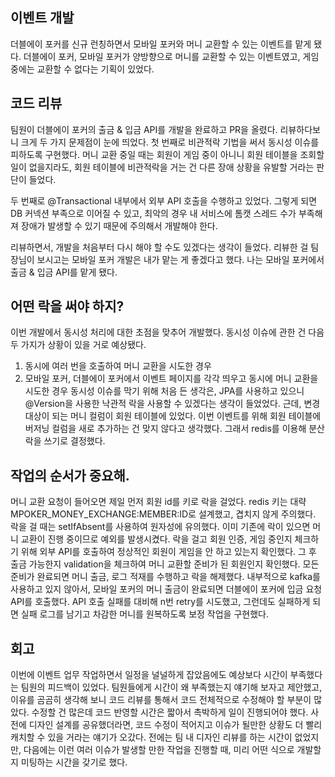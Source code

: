 ## 이벤트 개발
더블에이 포커를 신규 런칭하면서 모바일 포커와 머니 교환할 수 있는 이벤트를 맡게 됐다.
더블에이 포커, 모바일 포커가 양방향으로 머니를 교환할 수 있는 이벤트였고, 게임 중에는 교환할 수 없다는 기획이 있었다.


## 코드 리뷰 
팀원이 더블에이 포커의 출금 & 입금 API를 개발을 완료하고 PR을 올렸다. 리뷰하다보니 크게 두 가지 문제점이 눈에 띄었다.
첫 번째로 비관적락 기법을 써서 동시성 이슈를 피하도록 구현했다. 머니 교환 중일 때는 회원이 게임 중이 아니니 회원 테이블을 조회할 일이 없을지라도, 회원 테이블에 비관적락을 거는 건 다른 장애 상황을 유발할 거라는 판단이 들었다.

두 번째로 @Transactional 내부에서 외부 API 호출을 수행하고 있었다. 그렇게 되면 DB 커넥션 부족으로 이어질 수 있고, 최악의 경우 내 서비스에 톰캣 스레드 수가 부족해져 장애가 발생할 수 있기 때문에 주의해서 개발해야 한다.

리뷰하면서, 개발을 처음부터 다시 해야 할 수도 있겠다는 생각이 들었다. 리뷰한 걸 팀장님이 보시고는 모바일 포커 개발은 내가 맡는 게 좋겠다고 했다. 나는 모바일 포커에서 출금 & 입금 API를 맡게 됐다.  


## 어떤 락을 써야 하지?
이번 개발에서 동시성 처리에 대한 초점을 맞추어 개발했다. 동시성 이슈에 관한 건 다음 두 가지가 상황이 있을 거로 예상됐다.
1. 동시에 여러 번을 호출하여 머니 교환을 시도한 경우
2. 모바일 포커, 더블에이 포커에서 이벤트 페이지를 각각 띄우고 동시에 머니 교환을 시도한 경우 
동시성 이슈를 막기 위해 처음 든 생각은, JPA를 사용하고 있으니 @Version을 사용한 낙관적 락을 사용할 수 있겠다는 생각이 들었었다. 근데, 변경 대상이 되는 머니 컬럼이 회원 테이블에 있었다. 이번 이벤트를 위해 회원 테이블에 버저닝 컬럼을 새로 추가하는 건 맞지 않다고 생각했다. 그래서 redis를 이용해 분산락을 쓰기로 결정했다. 


## 작업의 순서가 중요해.
머니 교환 요청이 들어오면 제일 먼저 회원 id를 키로 락을 걸었다. redis 키는 대략 MPOKER_MONEY_EXCHANGE:MEMBER:ID로 설계했고, 겹치지 않게 주의했다. 락을 걸 때는 setIfAbsent를 사용하여 원자성에 유의했다. 이미 기존에 락이 있으면 머니 교환이 진행 중이므로 예외를 발생시켰다.
락을 걸고 회원 인증, 게임 중인지 체크하기 위해 외부 API를 호출하여 정상적인 회원이 게임을 안 하고 있는지 확인했다. 
그 후 출금 가능한지 validation을 체크하여 머니 교환할 준비가 된 회원인지 확인했다. 
모든 준비가 완료되면 머니 출금, 로그 적재를 수행하고 락을 해제했다. 
내부적으로 kafka를 사용하고 있지 않아서, 모바일 포커의 머니 출금이 완료되면 더블에이 포커에 입금 요청 API를 호출했다. API 호출 실패를 대비해 n번 retry를 시도했고, 그런데도 실패하게 되면 실패 로그를 남기고 차감한 머니를 원복하도록 보정 작업을 구현했다.


## 회고 
이번에 이벤트 업무 작업하면서 일정을 널널하게 잡았음에도 예상보다 시간이 부족했다는 팀원의 피드백이 있었다. 팀원들에게 시간이 왜 부족했는지 얘기해 보자고 제안했고, 이유를 곰곰히 생각해 보니 코드 리뷰를 통해서 코드 전체적으로 수정해야 할 부분이 많았다. 수정할 건 많은데 코드 반영할 시간은 짧아서 촉박하게 일이 진행되어야 했다. 사전에 디자인 설계를 공유했더라면, 코드 수정이 적어지고 이슈가 될만한 상황도 더 빨리 캐치할 수 있을 거라는 얘기가 오갔다. 전에는 팀 내 디자인 리뷰를 하는 시간이 없었지만, 다음에는 이런 여러 이슈가 발생할 만한 작업을 진행할 때, 미리 어떤 식으로 개발할지 미팅하는 시간을 갖기로 했다. 